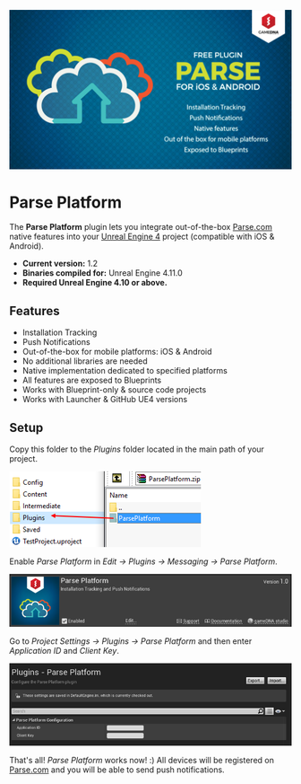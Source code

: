 ![Splash](Resources/Splash.png)

# Parse Platform

The **Parse Platform** plugin lets you integrate out-of-the-box [Parse.com](http://parse.com) native features into your [Unreal Engine 4](http://www.unrealengine.com) project (compatible with iOS & Android).

* **Current version:** 1.2
* **Binaries compiled for:** Unreal Engine 4.11.0
* **Required Unreal Engine 4.10 or above.**

## Features
* Installation Tracking
* Push Notifications
* Out-of-the-box for mobile platforms: iOS & Android
* No additional libraries are needed
* Native implementation dedicated to specified platforms
* All features are exposed to Blueprints
* Works with Blueprint-only & source code projects
* Works with Launcher & GitHub UE4 versions

## Setup
Copy this folder to the *Plugins* folder located in the main path of your project.

![CopyFiles](Resources/CopyFiles.png)

Enable *Parse Platform* in *Edit -> Plugins -> Messaging -> Parse Platform*.

![EnablePlugin](Resources/EnablePlugin.png)

Go to *Project Settings -> Plugins -> Parse Platform* and then enter *Application ID* and *Client Key*.

![Settings](Resources/Settings.png)

That's all! *Parse Platform* works now! :) All devices will be registered on [Parse.com](http://parse.com) and you will be able to send push notifications.
